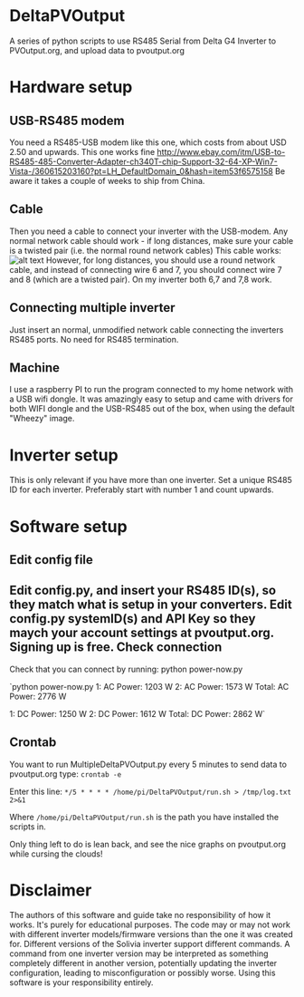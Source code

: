 DeltaPVOutput
=============
A series of python scripts to use RS485 Serial from Delta G4 Inverter to PVOutput.org, and upload data to pvoutput.org

Hardware setup
==============
USB-RS485 modem
---------------
You need a RS485-USB modem like this one, which costs from about USD 2.50 and upwards.
This one works fine http://www.ebay.com/itm/USB-to-RS485-485-Converter-Adapter-ch340T-chip-Support-32-64-XP-Win7-Vista-/360615203160?pt=LH_DefaultDomain_0&hash=item53f6575158
Be aware it takes a couple of weeks to ship from China.

Cable
-----
Then you need a cable to connect your inverter with the USB-modem. Any normal network cable should work - if long distances, make sure your cable is a twisted pair (i.e. the normal round network cables)
This cable works:
![alt text](https://github.com/rsltrifork/DeltaPVOutput/raw/master/Cabel.jpg)
However, for long distances, you should use a round network cable, and instead of connecting wire 6 and 7, you should connect wire 7 and 8 (which are a twisted pair). On my inverter both 6,7 and 7,8 work.

Connecting multiple inverter
----------------------------
Just insert an normal, unmodified network cable connecting the inverters RS485 ports. No need for RS485 termination.

Machine
-------
I use a raspberry PI to run the program connected to my home network with a USB wifi dongle. It was amazingly easy to setup and came with drivers for both WIFI dongle and the USB-RS485 out of the box, when using the default "Wheezy" image.

Inverter setup
==============
This is only relevant if you have more than one inverter. Set a unique RS485 ID for each inverter. Preferably start with number 1 and count upwards.

Software setup
==============
Edit config file
-------------
Edit config.py, and insert your RS485 ID(s), so they match what is setup in your converters.
Edit config.py systemID(s) and API Key so they maych your account settings at pvoutput.org. Signing up is free.
Check connection
-------------
Check that you can connect by running:
python power-now.py

`python power-now.py
1: AC Power: 1203 W
2: AC Power: 1573 W
Total: AC Power: 2776 W

1: DC Power: 1250 W
2: DC Power: 1612 W
Total: DC Power: 2862 W`

Crontab
-------
You want to run MultipleDeltaPVOutput.py every 5 minutes to send data to pvoutput.org
type:
`crontab -e`

Enter this line:
`*/5 * * * * /home/pi/DeltaPVOutput/run.sh > /tmp/log.txt 2>&1`

Where `/home/pi/DeltaPVOutput/run.sh` is the path you have installed the scripts in.

Only thing left to do is lean back, and see the nice graphs on pvoutput.org while cursing the clouds!

Disclaimer
==========
The authors of this software and guide take no responsibility of how it works. It's purely for educational purposes.
The code may or may not work with different inverter models/firmware versions than the one it was created for.
Different versions of the Solivia inverter support different commands. A command from one inverter version may be
interpreted as something completely different in another version, potentially updating the inverter configuration,
leading to misconfiguration or possibly worse.
Using this software is your responsibility entirely.